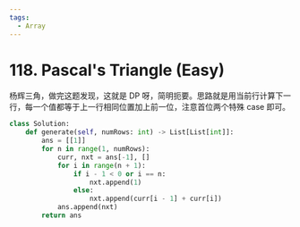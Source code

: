 ```yaml
---
tags:
  - Array
---
```


# 118. Pascal's Triangle (Easy)

杨辉三角，做完这题发现，这就是 DP 呀，简明扼要。思路就是用当前行计算下一行，每一个值都等于上一行相同位置加上前一位，注意首位两个特殊 case 即可。

```python
class Solution:
    def generate(self, numRows: int) -> List[List[int]]:
        ans = [[1]]
        for n in range(1, numRows):
            curr, nxt = ans[-1], []
            for i in range(n + 1):
                if i - 1 < 0 or i == n:
                    nxt.append(1)
                else:
                    nxt.append(curr[i - 1] + curr[i])
            ans.append(nxt)
        return ans
```
